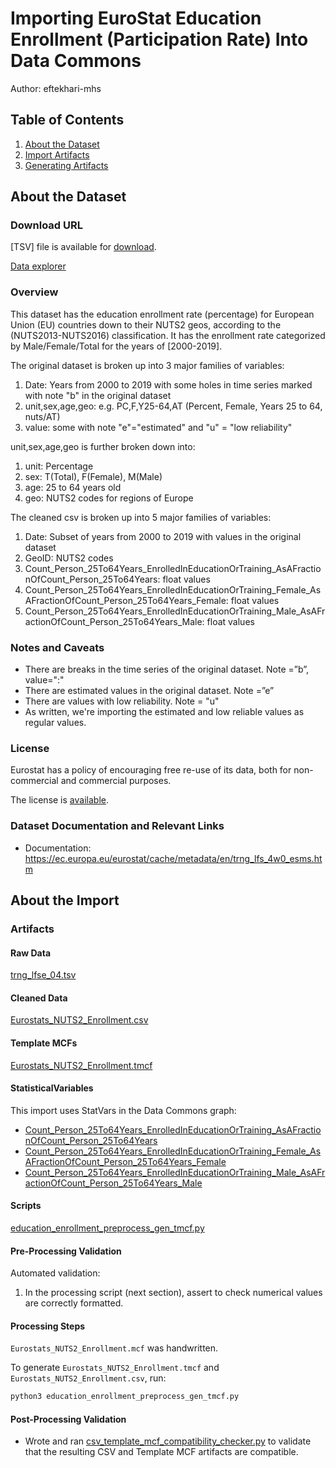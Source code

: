# Importing EuroStat Education Enrollment (Participation Rate) Into Data Commons
Author: eftekhari-mhs

## Table of Contents

1. [About the Dataset](#about-the-dataset)
1. [Import Artifacts](#import-artifacts)
1. [Generating Artifacts](#generating-artifacts)

## About the Dataset

### Download URL

[TSV] file is available for [download](https://ec.europa.eu/eurostat/estat-navtree-portlet-prod/BulkDownloadListing?file=data/trng_lfse_04.tsv.gz).

[Data explorer](https://appsso.eurostat.ec.europa.eu/nui/show.do?dataset=trng_lfse_04&lang=en)

### Overview

This dataset has the education enrollment rate (percentage) for European Union (EU) countries down to their NUTS2 geos, according to the (NUTS2013-NUTS2016) classification. It has the enrollment rate categorized by Male/Female/Total for the years of [2000-2019].


The original dataset is broken up into 3 major families of variables:
1. Date: Years from 2000 to 2019 with some holes in time series marked with note "b" in the original dataset
2. unit,sex,age,geo: e.g. PC,F,Y25-64,AT (Percent, Female, Years 25 to 64, nuts/AT)
3. value: some with note "e"="estimated" and "u" = "low reliability"

unit,sex,age,geo is further broken down into:
1. unit: Percentage
2. sex: T(Total), F(Female), M(Male)
3. age: 25 to 64 years old
4. geo: NUTS2 codes for regions of Europe

The cleaned csv is broken up into 5 major families of variables:
1. Date: Subset of years from 2000 to 2019 with values in the original dataset
2. GeoID: NUTS2 codes
3. Count_Person_25To64Years_EnrolledInEducationOrTraining_AsAFractionOfCount_Person_25To64Years: float values 
4. Count_Person_25To64Years_EnrolledInEducationOrTraining_Female_AsAFractionOfCount_Person_25To64Years_Female: float values 
5. Count_Person_25To64Years_EnrolledInEducationOrTraining_Male_AsAFractionOfCount_Person_25To64Years_Male: float values 


### Notes and Caveats

- There are breaks in the time series of the original dataset. Note =”b”, value=":"
- There are estimated values in the original dataset. Note =”e”
- There are values with low reliability. Note = "u"
- As written, we're importing the estimated and low reliable values as regular values.


### License

Eurostat has a policy of encouraging free re-use of its data, both for non-commercial and commercial purposes. 

The license is [available](https://ec.europa.eu/eurostat/about/policies/copyright).

### Dataset Documentation and Relevant Links 

- Documentation: <https://ec.europa.eu/eurostat/cache/metadata/en/trng_lfs_4w0_esms.htm>

## About the Import

### Artifacts

#### Raw Data
[trng_lfse_04.tsv](./trng_lfse_04.tsv)

#### Cleaned Data
[Eurostats_NUTS2_Enrollment.csv](./Eurostats_NUTS2_Enrollment.csv)

#### Template MCFs
[Eurostats_NUTS2_Enrollment.tmcf](./Eurostats_NUTS2_Enrollment.tmcf)

#### StatisticalVariables
This import uses StatVars in the Data Commons graph:
 - [Count_Person_25To64Years_EnrolledInEducationOrTraining_AsAFractionOfCount_Person_25To64Years](http://datacommons.org/browser/Count_Person_25To64Years_EnrolledInEducationOrTraining_AsAFractionOfCount_Person_25To64Years)
 - [Count_Person_25To64Years_EnrolledInEducationOrTraining_Female_AsAFractionOfCount_Person_25To64Years_Female](http://datacommons.org/browser/Count_Person_25To64Years_EnrolledInEducationOrTraining_Female_AsAFractionOfCount_Person_25To64Years_Female)
 - [Count_Person_25To64Years_EnrolledInEducationOrTraining_Male_AsAFractionOfCount_Person_25To64Years_Male](http://datacommons.org/browser/Count_Person_25To64Years_EnrolledInEducationOrTraining_Male_AsAFractionOfCount_Person_25To64Years_Male)

#### Scripts
[education_enrollment_preprocess_gen_tmcf.py](./education_enrollment_preprocess_gen_tmcf.py)

#### Pre-Processing Validation

Automated validation:
1. In the processing script (next section), assert to check numerical values are correctly formatted.

#### Processing Steps

`Eurostats_NUTS2_Enrollment.mcf` was handwritten.

To generate `Eurostats_NUTS2_Enrollment.tmcf` and `Eurostats_NUTS2_Enrollment.csv`, run:

```bash
python3 education_enrollment_preprocess_gen_tmcf.py
```

#### Post-Processing Validation

- Wrote and ran
  [csv_template_mcf_compatibility_checker.py](./csv_template_mcf_compatibility_checker.py)
  to validate that the resulting CSV and Template MCF artifacts are
  compatible.
